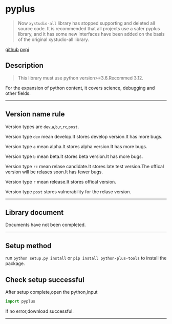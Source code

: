 # pyplus

> Now `xystudio-all` library has stopped supporting and deleted all source code. It is recommended that all projects use a safer pyplus library, and it has some new interfaces have been added on the basis of the original xystudio-all library.

[github](https://github.com/xystudio889/pyplus)
[pypi](https://pypi.org/project/python-plus-tools)

## Description

> This library must use python version>=3.6.Recommed 3.12.

For the expansion of python content, it covers science, debugging and other fields.

---

## Version name rule

Version types are `dev`,`a`,`b`,`r`,`rc`,`post`.

Version type `dev` mean develop.It stores develop version.It has more bugs.

Version type `a` mean alpha.It stores alpha version.It has more bugs.

Version type `b` mean beta.It stores beta version.It has more bugs.

Version type `rc` mean relase candidate.It stores late test version.The offical version will be relases soon.It has fewer bugs.

Version type `r` mean release.It stores offical version.

Version type `post` stores vulnerability for the relase version.

---

## Library document

Documents have not been completed.

---

## Setup method

run `python setup.py install` or `pip install python-plus-tools` to install the package.

## Check setup successful

After setup complete,open the python,input
```python
import pyplus
```
If no error,download successful.

---